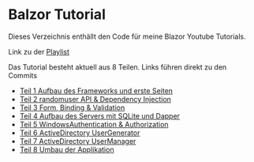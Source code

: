 # Balzor Tutorial

Dieses Verzeichnis enthällt den Code für meine Blazor Youtube Tutorials.

Link zu der [Playlist](https://youtube.com/playlist?list=PLtFURTtAiZIlOAq1GhWS-TbynYBZRJh5H)

Das Tutorial besteht aktuell aus 8 Teilen.
Links führen direkt zu den Commits
- [Teil 1 Aufbau des Frameworks und erste Seiten](https://github.com/DmitrijP/YouTubeTutorials/commit/c9936339af0ff4558cced2e29fa3bbafc0cd8e2e)
- [Teil 2 randomuser API & Dependency Injection](https://github.com/DmitrijP/YouTubeTutorials/commit/3ec2a682312a8957959ed0bf6231aa79244358d2)
- [Teil 3 Form, Binding & Validation](https://github.com/DmitrijP/YouTubeTutorials/commit/1346471ac24a990e87d91f2dfa850648dac82250)
- [Teil 4 Aufbau des Servers mit SQLite und Dapper](https://github.com/DmitrijP/YouTubeTutorials/commit/df2336594fd9b5f81ba26fff068e02e5eb663ddd)
- [Teil 5 WindowsAuthentication & Authorization](https://github.com/DmitrijP/YouTubeTutorials/commit/9bb2c625c3292ebb0295cb0b9f9cd0a923159b02)
- [Teil 6 ActiveDirectory UserGenerator](https://github.com/DmitrijP/YouTubeTutorials/commit/37aefe4282c264ee12220ff1e67129b278e0e5af)
- [Teil 7 ActiveDirectory UserManager](https://github.com/DmitrijP/YouTubeTutorials/commit/bb51e9eb9808b2e93984bb72ecd8ba5d24b3a402)
- [Teil 8 Umbau der Applikation]()
